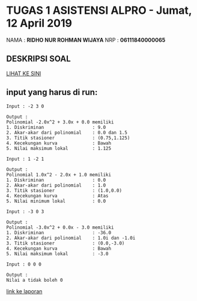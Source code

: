 # TUGAS 1 ASISTENSI ALPRO - Jumat, 12 April 2019
NAMA	: **RIDHO NUR ROHMAN WIJAYA**
NRP		: **06111840000065**

## DESKRIPSI SOAL
[LIHAT KE SINI](https://github.com/asistensi-matematika/tugas1/blob/master/readme.ipynb)


## input yang harus di run:
~~~~
Input : -2 3 0

Output :
Polinomial -2.0x^2 + 3.0x + 0.0 memiliki
1. Diskriminan					: 9.0
2. Akar-akar dari polinomial	: 0.0 dan 1.5
3. Titik stasioner				: (0.75,1.125)
4. Kecekungan kurva				: Bawah
5. Nilai maksimum lokal			: 1.125
~~~~
~~~~
Input : 1 -2 1

Output :
Polinomial 1.0x^2 - 2.0x + 1.0 memiliki
1. Diskriminan					: 0.0
2. Akar-akar dari polinomial	: 1.0
3. Titik stasioner				: (1.0,0.0)
4. Kecekungan kurva				: Atas
5. Nilai minimum lokal			: 0.0
~~~~
~~~~
Input : -3 0 3

Output :
Polinomial -3.0x^2 + 0.0x - 3.0 memiliki
1. Diskriminan					: -36.0
2. Akar-akar dari polinomial	: 1.0i dan -1.0i
3. Titik stasioner				: (0.0,-3.0)
4. Kecekungan kurva				: Bawah
5. Nilai maksimum lokal			: -3.0
~~~~
~~~~
Input : 0 0 0

Output :
Nilai a tidak boleh 0
~~~~

[link ke laporan](https://github.com/asistensi-matematika/tugas1-RinRoya/blob/master/RidhoNurRohmanWijaya_Tugas1_Solution.java)
